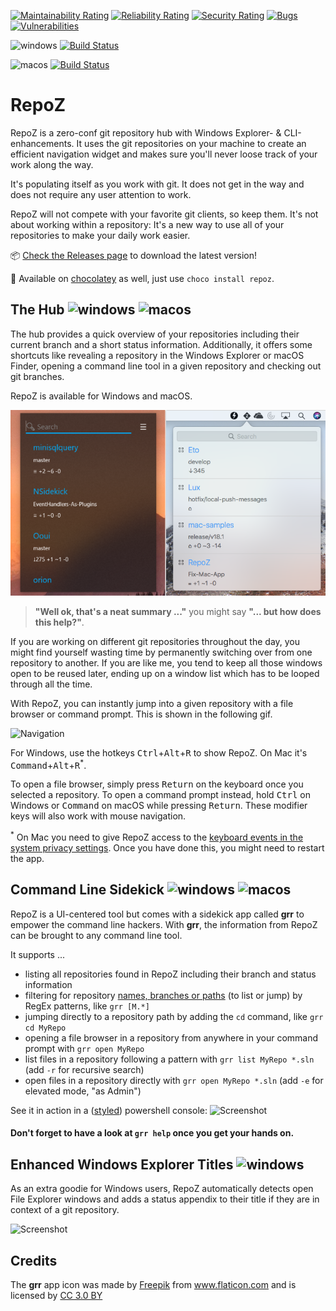 [![Maintainability Rating](https://sonarcloud.io/api/project_badges/measure?project=awaescher_RepoZ&metric=sqale_rating)](https://sonarcloud.io/dashboard?id=awaescher_RepoZ)
[![Reliability Rating](https://sonarcloud.io/api/project_badges/measure?project=awaescher_RepoZ&metric=reliability_rating)](https://sonarcloud.io/dashboard?id=awaescher_RepoZ)
[![Security Rating](https://sonarcloud.io/api/project_badges/measure?project=awaescher_RepoZ&metric=security_rating)](https://sonarcloud.io/dashboard?id=awaescher_RepoZ)
[![Bugs](https://sonarcloud.io/api/project_badges/measure?project=awaescher_RepoZ&metric=bugs)](https://sonarcloud.io/dashboard?id=awaescher_RepoZ)
[![Vulnerabilities](https://sonarcloud.io/api/project_badges/measure?project=awaescher_RepoZ&metric=vulnerabilities)](https://sonarcloud.io/dashboard?id=awaescher_RepoZ)

![windows][windows] [![Build Status](https://dev.azure.com/awaescher/osspipeline/_apis/build/status/Cake-Win)](https://dev.azure.com/awaescher/osspipeline/_build/latest?definitionId=4)

![macos][macOS] [![Build Status](https://dev.azure.com/awaescher/osspipeline/_apis/build/status/Cake-Mac)](https://dev.azure.com/awaescher/osspipeline/_build/latest?definitionId=5)

# RepoZ

RepoZ is a zero-conf git repository hub with Windows Explorer- & CLI-enhancements. It uses the git repositories on your machine to create an efficient navigation widget and makes sure you'll never loose track of your work along the way.

It's populating itself as you work with git. It does not get in the way and does not require any user attention to work.

RepoZ will not compete with your favorite git clients, so keep them. It's not about working within a repository: It's a new way to use all of your repositories to make your daily work easier.

📦  [Check the Releases page](https://github.com/awaescher/RepoZ/releases) to download the latest version!

🍫  Available on [chocolatey](https://chocolatey.org/packages/repoz) as well, just use `choco install repoz`.

## The Hub ![windows][windows] ![macos][macOS]
The hub provides a quick overview of your repositories including their current branch and a short status information. Additionally, it offers some shortcuts like revealing a repository in the Windows Explorer or macOS Finder, opening a command line tool in a given repository and checking out git branches.

RepoZ is available for Windows and macOS.

![Screenshot](_doc/RepoZ-ReadMe-UI-Both.png)


> **"Well ok, that's a neat summary ..."** you might say **"... but how does this help?"**.

If you are working on different git repositories throughout the day, you might find yourself wasting time by permanently switching over from one repository to another. If you are like me, you tend to keep all those windows open to be reused later, ending up on a window list which has to be looped through all the time.

With RepoZ, you can instantly jump into a given repository with a file browser or command prompt. This is shown in the following gif.

![Navigation](_doc/QuickNavigation.gif)

For Windows, use the hotkeys <kbd>Ctrl</kbd>+<kbd>Alt</kbd>+<kbd>R</kbd> to show RepoZ. On Mac it's <kbd>Command</kbd>+<kbd>Alt</kbd>+<kbd>R</kbd><sup>*</sup>. 

To open a file browser, simply press <kbd>Return</kbd> on the keyboard once you selected a repository. To open a command prompt instead, hold <kbd>Ctrl</kbd> on Windows or <kbd>Command</kbd> on macOS while pressing <kbd>Return</kbd>. These modifier keys will also work with mouse navigation.

<sup>*</sup> On Mac you need to give RepoZ access to the [keyboard events in the system privacy settings](http://mizage.com/help/accessibility.html). Once you have done this, you might need to restart the app.

## Command Line Sidekick ![windows][windows] ![macos][macOS]
RepoZ is a UI-centered tool but comes with a sidekick app called **grr** to empower the command line hackers. 
With **grr**, the information from RepoZ can be brought to any command line tool.

It supports ...
 - listing all repositories found in RepoZ including their branch and status information
 - filtering for repository [names, branches or paths](https://github.com/awaescher/RepoZ/issues/68#issuecomment-478764341) (to list or jump) by RegEx patterns, like `grr [M.*]`
 - jumping directly to a repository path by adding the `cd` command, like `grr cd MyRepo`
 - opening a file browser in a repository from anywhere in your command prompt with `grr open MyRepo`
 - list files in a repository following a pattern with `grr list MyRepo *.sln` (add `-r` for recursive search)
 - open files in a repository directly with `grr open MyRepo *.sln` (add `-e` for elevated mode, "as Admin")
 
See it in action in a ([styled](https://github.com/awaescher/PoshX)) powershell console:
![Screenshot](_doc/grr-5fps-compressed.gif)

#### Don't forget to have a look at `grr help` once you get your hands on.

## Enhanced Windows Explorer Titles ![windows][windows]
As an extra goodie for Windows users, RepoZ automatically detects open File Explorer windows and adds a status appendix to their title if they are in context of a git repository.

![Screenshot](_doc/RepoZ-ReadMe-Explorer.png)

## Credits
The **grr** app icon was made by <a href="http://www.freepik.com" title="Freepik">Freepik</a> from <a href="https://www.flaticon.com/" title="Flaticon">www.flaticon.com</a> and is licensed by <a href="http://creativecommons.org/licenses/by/3.0/" title="Creative Commons BY 3.0" target="_blank">CC 3.0 BY</a>


[windows]: https://raw.githubusercontent.com/MarcBruins/awesome-xamarin/master/images/windows.png
[macos]: https://raw.githubusercontent.com/MarcBruins/awesome-xamarin/master/images/ios.png
